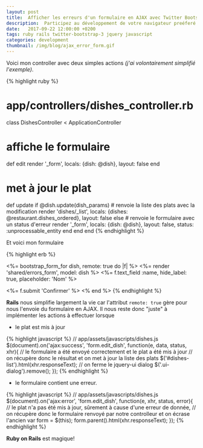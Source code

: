 ```yaml
---
layout: post
title:  Afficher les erreurs d'un formulaire en AJAX avec Twitter Bootstrap et Rails
description:  Participez au développement de votre navigateur preéferé
date:   2017-09-22 12:00:00 +0200
tags: ruby rails twitter-bootstrap-3 jquery javascript
categories: development
thumbnail: /img/blog/ajax_error_form.gif
---
```


Voici mon controller avec deux simples actions *(j'ai volontairement simplifié l'exemple)*.

{% highlight ruby %}
# app/controllers/dishes_controller.rb

class DishesController < ApplicationController

  # affiche le formulaire
  def edit
    render '_form', locals: {dish: @dish}, layout:  false
  end

  # met à jour le plat
  def update
    if @dish.update(dish_params)
      # renvoie la liste des plats avec la modification
      render 'dishes/_list', locals: {dishes: @restaurant.dishes_ordered}, layout: false
    else
      # renvoie le formulaire avec un status d'erreur
      render '_form', locals: {dish: @dish}, layout:  false, status: :unprocessable_entity
    end
  end
end
{% endhighlight %}


Et voici mon formulaire

{% highlight erb %}
<!-- app/views/dishes/_form.html.erb -->
<%= bootstrap_form_for dish, remote: true do |f| %>
  <%= render 'shared/errors_form', model: dish %>
  <%= f.text_field :name, hide_label: true, placeholder: 'Nom' %>
  <!-- d'autres champs ici -->
  <%= f.submit 'Confirmer' %>
<% end %>
{% endhighlight %}

**Rails** nous simplifie largement la vie car l'attribut `remote: true` gère pour nous l'envoie du formulaire en AJAX. Il nous reste donc "juste" à implémenter les actions à effectuer lorsque 

* le plat est mis à jour

{% highlight javascript %}
// app/assets/javascripts/dishes.js
$(document).on('ajax:success', 'form.edit_dish', function(e, data, status, xhr){
  // le formulaire a été envoyé correctement et le plat a été mis à jour
  // on récupère donc le résultat et on met à jour la liste des plats
  $('#dishes-list').html(xhr.responseText);
  // on ferme le jquery-ui dialog
  $('.ui-dialog').remove();
});
{% endhighlight %}

* le formulaire contient une erreur.

{% highlight javascript %}
// app/assets/javascripts/dishes.js
$(document).on('ajax:error', 'form.edit_dish', function(e, xhr, status, error){
  // le plat n'a pas été mis à jour, sûrement à cause d'une erreur de donnée, 
  // on récupère donc le formulaire renvoyé par notre controlleur et on écrase l'ancien
  var form = $(this);
  form.parent().html(xhr.responseText);
});
{% endhighlight %}


**Ruby on Rails** est magique!